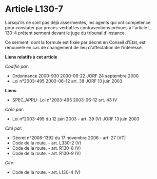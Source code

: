 # Article L130-7

Lorsqu'ils ne sont pas déjà assermentés, les agents qui ont compétence pour constater par procès-verbal les contraventions
prévues à l'article L. 130-4 prêtent serment devant le juge du tribunal d'instance. 

Ce serment, dont la formule est fixée par décret en Conseil d'Etat, est renouvelé en cas de changement de lieu d'affectation
de l'intéressé.

**Liens relatifs à cet article**

_Codifié par_:

  - Ordonnance 2000-930 2000-09-22 JORF 24 septembre 2000
  - Loi n°2003-495 2003-06-12 art. 38 JORF 13 juin 2003

**Liens**:

  - SPEC_APPLI: Loi n°2003-495 2003-06-12 art. 43 IV

_Créé par_:

  - Loi n°2003-495 du 12 juin 2003 - art. 39 (V) JORF 13 juin 2003

_Cité par_:

  - Décret n°2006-1392 du 17 novembre 2006 - art. 27 (VT)
  - Code de la route. - art. L330-2 (V)
  - Code de la route. - art. R130-8 (V)
  - Code de la route. - art. R130-9 (V)

_Cite_:

  - Code de la route. - art. L130-4 (V)
